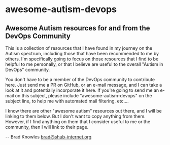 # awesome-autism-devops
## Awesome Autism resources for and from the DevOps Community

This is a collection of resources that I have found in my journey on the Autism spectrum, including those that have been recommended to me by others. I'm specifically going to focus on those resources that I find to be helpful to me personally, or that I believe are useful to the overall "Autism in DevOps" community.

You don't have to be a member of the DevOps community to contribute here.  Just send me a PR on GitHub, or an e-mail message, and I can take a look at it and potentially incorporate it here.  If you're going to send me an e-mail on this subject, please include "awesome-autism-devops" on the subject line, to help me with automated mail filtering, etc....

I know there are other "awesome autism" resources out there, and I will be linking to them below.  But I don't want to copy anything from them.  However, if I find anything on them that I consider useful to me or the community, then I will link to their page.

-- Brad Knowles <brad@shub-internet.org>
